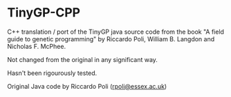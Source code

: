 # TinyGP-CPP
C++ translation / port of the TinyGP java source code from the book "A field guide to genetic programming" by Riccardo Poli, William B. Langdon and Nicholas F. McPhee.

Not changed from the original in any significant way.

Hasn't been rigourously tested.

Original Java code by Riccardo Poli (rpoli@essex.ac.uk)
